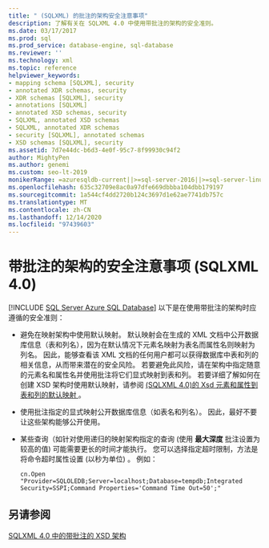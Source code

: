 ```yaml
---
title: " (SQLXML) 的批注的架构安全注意事项"
description: 了解有关在 SQLXML 4.0 中使用带批注的架构的安全准则。
ms.date: 03/17/2017
ms.prod: sql
ms.prod_service: database-engine, sql-database
ms.reviewer: ''
ms.technology: xml
ms.topic: reference
helpviewer_keywords:
- mapping schema [SQLXML], security
- annotated XDR schemas, security
- XDR schemas [SQLXML], security
- annotations [SQLXML]
- annotated XSD schemas, security
- SQLXML, annotated XSD schemas
- SQLXML, annotated XDR schemas
- security [SQLXML], annotated schemas
- XSD schemas [SQLXML], security
ms.assetid: 7d7e44dc-b6d3-4e0f-95c7-8f99930c94f2
author: MightyPen
ms.author: genemi
ms.custom: seo-lt-2019
monikerRange: =azuresqldb-current||>=sql-server-2016||>=sql-server-linux-2017||=azuresqldb-mi-current
ms.openlocfilehash: 635c32709e8ac0a97dfe669dbbba104dbb179197
ms.sourcegitcommit: 1a544cf4dd2720b124c3697d1e62ae7741db757c
ms.translationtype: MT
ms.contentlocale: zh-CN
ms.lasthandoff: 12/14/2020
ms.locfileid: "97439603"
---
```

# <a name="annotated-schema-security-considerations-sqlxml-40"></a>带批注的架构的安全注意事项 (SQLXML 4.0)
[!INCLUDE [SQL Server Azure SQL Database](../../../includes/applies-to-version/sql-asdb.md)]
  以下是在使用带批注的架构时应遵循的安全准则：  
  
-   避免在映射架构中使用默认映射。 默认映射会在生成的 XML 文档中公开数据库信息（表和列名），因为在默认情况下元素名映射为表名而属性名则映射为列名。 因此，能够查看该 XML 文档的任何用户都可以获得数据库中表和列的相关信息，从而带来潜在的安全风险。 若要避免此风险，请在架构中指定随意的元素名和属性名并使用批注将它们显式映射到表和列。 若要详细了解如何在创建 XSD 架构时使用默认映射，请参阅 [&#40;SQLXML 4.0&#41;的 Xsd 元素和属性到表和列的默认映射 ](../../../relational-databases/sqlxml-annotated-xsd-schemas-using/default-mapping-of-xsd-elements-and-attributes-to-tables-and-columns-sqlxml-4-0.md)。  
  
-   使用批注指定的显式映射公开数据库信息（如表名和列名）。 因此，最好不要让这些架构能够公开使用。  
  
-   某些查询（如针对使用递归的映射架构指定的查询 (使用 **最大深度** 批注设置为较高的值) 可能需要更长的时间才能执行。 您可以选择指定超时限制，方法是将命令超时属性设置 (以秒为单位) 。 例如：  
  
    ```  
    cn.Open "Provider=SQLOLEDB;Server=localhost;Database=tempdb;Integrated Security=SSPI;Command Properties='Command Time Out=50';"  
    ```  
  
## <a name="see-also"></a>另请参阅  
 [SQLXML 4.0 中的带批注的 XSD 架构](../../../relational-databases/sqlxml/annotated-xsd-schemas/annotated-xsd-schemas-in-sqlxml-4-0.md)  
  
  

